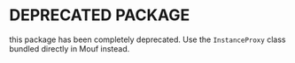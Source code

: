 DEPRECATED PACKAGE
==================

this package has been completely deprecated.
Use the `InstanceProxy` class bundled directly in Mouf instead.